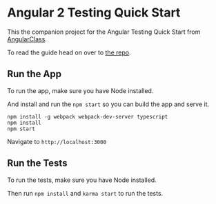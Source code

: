 # Angular 2 Testing Quick Start

This the companion project for the Angular Testing Quick Start from [AngularClass](https://angularclass.com).

To read the guide head on over to [the repo](https://github.com/AngularClass/angular2-testing-quick-start-guide).


Run the App
-------------------
To run the app, make sure you have Node installed.

And install and run the `npm start` so you can build the app and serve it.

```
npm install -g webpack webpack-dev-server typescript
npm install
npm start
```

Navigate to `http://localhost:3000`

Run the Tests
-------------------

To run the tests, make sure you have Node installed.

Then run `npm install` and `karma start` to run the tests.
